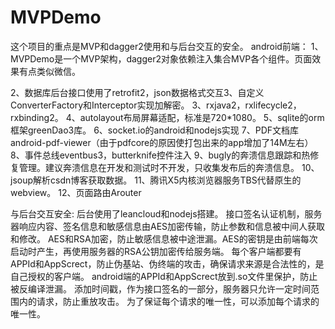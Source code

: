 # MVPDemo

这个项目的重点是MVP和dagger2使用和与后台交互的安全。
android前端：
1、MVPDemo是一个MVP架构，dagger2对象依赖注入集合MVP各个组件。页面效果有点类似微信。

2、数据库后台接口使用了retrofit2，json数据格式交互3、自定义ConverterFactory和Interceptor实现加解密。
3、rxjava2，rxlifecycle2，rxbinding2。
4、autolayout布局屏幕适配，标准是720*1080。
5、sqlite的orm框架greenDao3库。
6、socket.io的android和nodejs实现
7、PDF文档库android-pdf-viewer（由于pdfcore的原因使打包出来的app增加了14M左右）
8、事件总线eventbus3，butterknife控件注入
9、bugly的奔溃信息跟踪和热修复管理。建议奔溃信息在开发和测试时不开发，只收集发布后的奔溃信息。
10、jsoup解析csdn博客获取数据。
11、腾讯X5内核浏览器服务TBS代替原生的webview。
12、页面路由Arouter

与后台交互安全:
后台使用了leancloud和nodejs搭建。
接口签名认证机制，服务器响应内容、签名信息和敏感信息由AES加密传输，防止参数和信息被中间人获取和修改。
AES和RSA加密，防止敏感信息被中途泄漏。AES的密钥是由前端每次启动时产生，再使用服务器的RSA公钥加密传给服务端。
每个客户端都要有APPId和AppScrect，防止伪基站、伪终端的攻击，确保请求来源是合法性的，是自己授权的客户端。
android端的APPId和AppScrect放到.so文件里保护，防止被反编译泄漏。
添加时间戳，作为接口签名的一部分，服务器只允许一定时间范围内的请求，防止重放攻击。
为了保证每个请求的唯一性，可以添加每个请求的唯一性。
